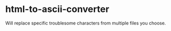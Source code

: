 # html-to-ascii-converter
Will replace specific troublesome characters from multiple files you choose.
